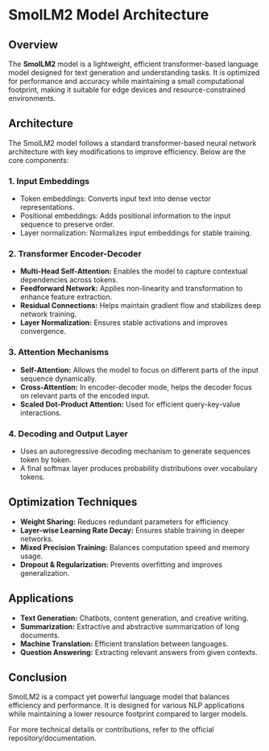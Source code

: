 # SmolLM2 Model Architecture

## Overview
The **SmolLM2** model is a lightweight, efficient transformer-based language model designed for text generation and understanding tasks. It is optimized for performance and accuracy while maintaining a small computational footprint, making it suitable for edge devices and resource-constrained environments.

## Architecture
The SmolLM2 model follows a standard transformer-based neural network architecture with key modifications to improve efficiency. Below are the core components:

### 1. **Input Embeddings**
   - Token embeddings: Converts input text into dense vector representations.
   - Positional embeddings: Adds positional information to the input sequence to preserve order.
   - Layer normalization: Normalizes input embeddings for stable training.

### 2. **Transformer Encoder-Decoder**
   - **Multi-Head Self-Attention:** Enables the model to capture contextual dependencies across tokens.
   - **Feedforward Network:** Applies non-linearity and transformation to enhance feature extraction.
   - **Residual Connections:** Helps maintain gradient flow and stabilizes deep network training.
   - **Layer Normalization:** Ensures stable activations and improves convergence.

### 3. **Attention Mechanisms**
   - **Self-Attention:** Allows the model to focus on different parts of the input sequence dynamically.
   - **Cross-Attention:** In encoder-decoder mode, helps the decoder focus on relevant parts of the encoded input.
   - **Scaled Dot-Product Attention:** Used for efficient query-key-value interactions.

### 4. **Decoding and Output Layer**
   - Uses an autoregressive decoding mechanism to generate sequences token by token.
   - A final softmax layer produces probability distributions over vocabulary tokens.

## Optimization Techniques
- **Weight Sharing:** Reduces redundant parameters for efficiency.
- **Layer-wise Learning Rate Decay:** Ensures stable training in deeper networks.
- **Mixed Precision Training:** Balances computation speed and memory usage.
- **Dropout & Regularization:** Prevents overfitting and improves generalization.

## Applications
- **Text Generation:** Chatbots, content generation, and creative writing.
- **Summarization:** Extractive and abstractive summarization of long documents.
- **Machine Translation:** Efficient translation between languages.
- **Question Answering:** Extracting relevant answers from given contexts.

## Conclusion
SmolLM2 is a compact yet powerful language model that balances efficiency and performance. It is designed for various NLP applications while maintaining a lower resource footprint compared to larger models.

For more technical details or contributions, refer to the official repository/documentation.

